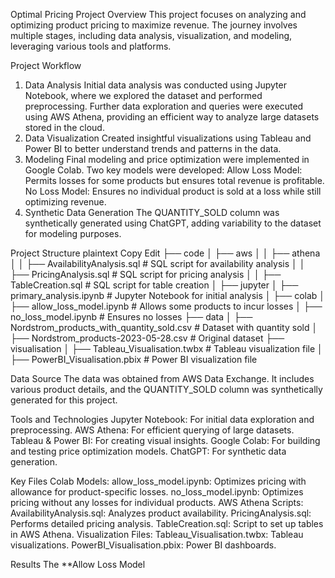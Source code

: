 Optimal Pricing Project
Overview
This project focuses on analyzing and optimizing product pricing to maximize revenue. The journey involves multiple stages, including data analysis, visualization, and modeling, leveraging various tools and platforms.

Project Workflow
1. Data Analysis
    Initial data analysis was conducted using Jupyter Notebook, where we explored the dataset and performed preprocessing.
    Further data exploration and queries were executed using AWS Athena, providing an efficient way to analyze large datasets stored in the cloud.
2. Data Visualization
    Created insightful visualizations using Tableau and Power BI to better understand trends and patterns in the data.
3. Modeling
    Final modeling and price optimization were implemented in Google Colab. Two key models were developed:
      Allow Loss Model: Permits losses for some products but ensures total revenue is profitable.
      No Loss Model: Ensures no individual product is sold at a loss while still optimizing revenue.
4. Synthetic Data Generation
The QUANTITY_SOLD column was synthetically generated using ChatGPT, adding variability to the dataset for modeling purposes.

Project Structure
plaintext
Copy
Edit
├── code
│   ├── aws
│   │   ├── athena
│   │       ├── AvailabilityAnalysis.sql   # SQL script for availability analysis
│   │       ├── PricingAnalysis.sql       # SQL script for pricing analysis
│   │       ├── TableCreation.sql         # SQL script for table creation
│   ├── jupyter
│       ├── primary_analysis.ipynb        # Jupyter Notebook for initial analysis
│   ├── colab
│       ├── allow_loss_model.ipynb        # Allows some products to incur losses
│       ├── no_loss_model.ipynb           # Ensures no losses
├── data
│   ├── Nordstrom_products_with_quantity_sold.csv   # Dataset with quantity sold
│   ├── Nordstrom_products-2023-05-28.csv           # Original dataset
├── visualisation
│   ├── Tableau_Visualisation.twbx       # Tableau visualization file
│   ├── PowerBI_Visualisation.pbix       # Power BI visualization file

Data Source
The data was obtained from AWS Data Exchange. It includes various product details, and the QUANTITY_SOLD column was synthetically generated for this project.

Tools and Technologies
Jupyter Notebook: For initial data exploration and preprocessing.
AWS Athena: For efficient querying of large datasets.
Tableau & Power BI: For creating visual insights.
Google Colab: For building and testing price optimization models.
ChatGPT: For synthetic data generation.

Key Files
Colab Models:
allow_loss_model.ipynb: Optimizes pricing with allowance for product-specific losses.
no_loss_model.ipynb: Optimizes pricing without any losses for individual products.
AWS Athena Scripts:
AvailabilityAnalysis.sql: Analyzes product availability.
PricingAnalysis.sql: Performs detailed pricing analysis.
TableCreation.sql: Script to set up tables in AWS Athena.
Visualization Files:
Tableau_Visualisation.twbx: Tableau visualizations.
PowerBI_Visualisation.pbix: Power BI dashboards.

Results
The **Allow Loss Model
